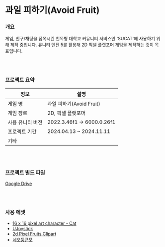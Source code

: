 # 과일 피하기(Avoid Fruit)

### 개요

게임, 친구/채팅을 접목시킨 친목형 대학교 커뮤니티 서비스인 'SUCAT'에 사용하기 위해 제작 중입니다. 유니티 엔진 5를 활용해 2D 픽셀 플랫포머 게임을 제작하는 것이 목표입니다. 

<br>
</br>

### 프로젝트 요약

| 정보 | 설명 |
|-----|-------|
| 게임 명 | 과일 피하기(Avoid Fruit) |
| 게임 장르| 2D, 픽셀 플랫포머 |
| 사용 유니티 버전| 2022.3.46f1 -> 6000.0.26f1 |
| 프로젝트 기간 | 2024.04.13 ~ 2024.11.11 |
| 기타 | |

<br>
</br>

### 프로젝트 빌드 파일

[Google Drive](https://drive.google.com/drive/folders/17TO9SBEJuQZ0URslGeztkWA5GJQeiTkO?usp=drive_link)

<br>
</br>

### 사용 에셋

* [16 x 16 pixel art character - Cat](https://ikoiku.itch.io/16-x-16-pixel-art-character-cat)
* [UJoystick](https://assetstore.unity.com/packages/tools/input-management/ujoystick-49186)
* [2d Pixel Fruits Clipart](https://www.pikpng.com/pngvi/hoJmRwi_perfect-pixel-fruit-2d-assets-free-2d-pixel-fruits-clipart/)
* [네오둥근모](https://neodgm.dalgona.dev/)
